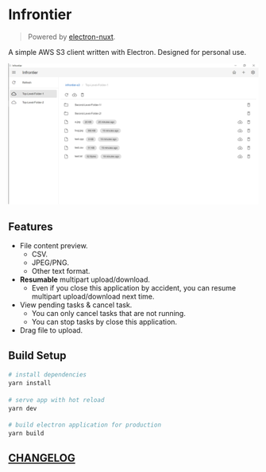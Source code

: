 # Infrontier

> Powered by [electron-nuxt](https://github.com/michalzaq12/electron-nuxt).

A simple AWS S3 client written with Electron. Designed for personal use.

![preview](img/1.png)

## Features

- File content preview.
  - CSV.
  - JPEG/PNG.
  - Other text format.
- **Resumable** multipart upload/download.
  - Even if you close this application by accident, you can resume multipart upload/download next time.
- View pending tasks & cancel task.
  - You can only cancel tasks that are not running.
  - You can stop tasks by close this application.
- Drag file to upload.

## Build Setup

```bash
# install dependencies
yarn install

# serve app with hot reload
yarn dev

# build electron application for production
yarn build
```

## [CHANGELOG](https://github.com/DiscreteTom/Infrontier/blob/main/CHANGELOG.md)
